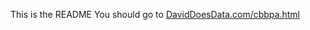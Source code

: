 This is the README You should go to [DavidDoesData.com/cbbpa.html](https://DavidDoesData.com/cbbpa.html)
